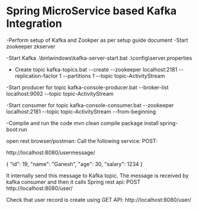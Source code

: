# Spring MicroService based Kafka Integration 
-Perform setup of Kafka and Zookper as per setup guide document
-Start zookeeper
zkserver

-Start Kafka
.\bin\windows\kafka-server-start.bat .\config\server.properties

- Create topic
kafka-topics.bat --create --zookeeper localhost:2181 --replication-factor 1 --partitions 1 --topic topic-ActivityStream

-Start producer for topic
kafka-console-producer.bat --broker-list localhost:9092 --topic topic-ActivityStream

-Start consumer for topic
kafka-console-consumer.bat --zookeeper localhost:2181 --topic topic-ActivityStream --from-beginning


-Compile and run the code
mvn clean compile package install spring-boot:run

open rest browser/postman:
Call the following service: POST: 

http://localhost:8080/usermessage/

{
"id": 19,
"name": "Ganesh",
"age": 30,
"salary": 1234
}

It internally send this message to Kafka topic. 
The message is received by kafka consumer and then it calls Spring rest api: POST
http://localhost:8080/user/


Check that user record is create using GET API:
http://localhost:8080/user/
